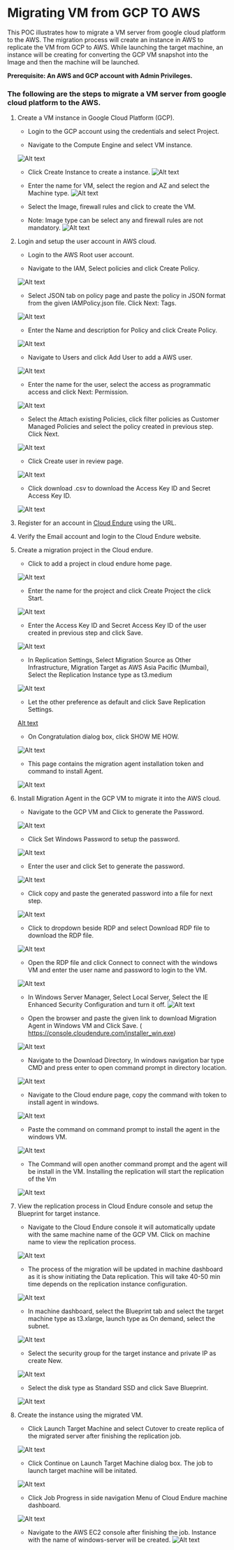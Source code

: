 # Migrating VM from GCP TO AWS
This POC illustrates how to migrate a VM server from google cloud platform to the AWS. The migration process will create an instance in AWS to replicate the VM from GCP to AWS.
While launching the target machine, an instance will be creating for converting the GCP VM snapshot into the Image and then the machine will be launched.

**Prerequisite: An AWS and GCP account with Admin Privileges.**
    
### The following are the steps to migrate a VM server from google cloud platform to the AWS.

1.	Create a VM instance in Google Cloud Platform (GCP).
     - Login to the GCP account using the credentials and select Project. 
       
     -  Navigate to the Compute Engine and select VM instance.
 
     ![Alt text](https://github.com/Protontech-1803/Cloud2.0/blob/main/Migrating_GCP_VM_TO_AWS/jpeg/1.png)
 
 
     -  Click Create Instance to create a instance.
     ![Alt text](https://github.com/Protontech-1803/Cloud2.0/blob/main/Migrating_GCP_VM_TO_AWS/jpeg/2.png)
 
 
     -  Enter the name for VM, select the region and AZ and select the Machine type.
     ![Alt text](https://github.com/Protontech-1803/Cloud2.0/blob/main/Migrating_GCP_VM_TO_AWS/jpeg/3.png)
 
 
      - Select the Image, firewall rules and click to create the VM.
      - Note: Image type can be select any and firewall rules are not mandatory.
      ![Alt text](https://github.com/Protontech-1803/Cloud2.0/blob/main/Migrating_GCP_VM_TO_AWS/jpeg/4.png)
 
 
2. Login and setup the user account in AWS cloud.

      -  Login to the AWS Root user account.
       
      -  Navigate to the IAM, Select policies and click Create Policy.
  
      ![Alt text](https://github.com/Protontech-1803/Cloud2.0/blob/main/Migrating_GCP_VM_TO_AWS/jpeg/5.png)
       
      -  Select JSON tab on policy page and paste the policy in JSON format from the given IAMPolicy.json file. Click Next: Tags.
     
      ![Alt text](https://github.com/Protontech-1803/Cloud2.0/blob/main/Migrating_GCP_VM_TO_AWS/jpeg/6.png)
 
      -  Enter the Name and description for Policy and click Create Policy.
     
      ![Alt text](https://github.com/Protontech-1803/Cloud2.0/blob/main/Migrating_GCP_VM_TO_AWS/jpeg/7.png)
        
      -  Navigate to Users and click Add User to add a AWS user.
      
      ![Alt text](https://github.com/Protontech-1803/Cloud2.0/blob/main/Migrating_GCP_VM_TO_AWS/jpeg/8.png)
       
      -  Enter the name for the user, select the access as programmatic access and click Next: Permission.
       
      ![Alt text](https://github.com/Protontech-1803/Cloud2.0/blob/main/Migrating_GCP_VM_TO_AWS/jpeg/9.png)
        
      -  Select the Attach existing Policies, click filter policies as Customer Managed Policies and select the policy created in previous step. Click Next.
     
      ![Alt text](https://github.com/Protontech-1803/Cloud2.0/blob/main/Migrating_GCP_VM_TO_AWS/jpeg/10.png)
      -  Click Create user in review page.
     
      ![Alt text](https://github.com/Protontech-1803/Cloud2.0/blob/main/Migrating_GCP_VM_TO_AWS/jpeg/11.png)
      -  Click download .csv to download the Access Key ID and Secret Access Key ID.
     
      ![Alt text](https://github.com/Protontech-1803/Cloud2.0/blob/main/Migrating_GCP_VM_TO_AWS/jpeg/12.png)
        
3.	Register for an account in [Cloud Endure](https://console.cloudendure.com/#/register/register) using the URL.
4.	Verify the Email account and login to the Cloud Endure website.
5.	Create a migration project in the Cloud endure.
      -  Click to add a project in cloud endure home page.
      
      ![Alt text](https://github.com/Protontech-1803/Cloud2.0/blob/main/Migrating_GCP_VM_TO_AWS/jpeg/13.png)
        
      -  Enter the name for the project and click Create Project the click Start.
       
      ![Alt text](https://github.com/Protontech-1803/Cloud2.0/blob/main/Migrating_GCP_VM_TO_AWS/jpeg/14.png)
        
      -  Enter the Access Key ID and Secret Access Key ID of the user created in previous step and click Save.
       
      ![Alt text](https://github.com/Protontech-1803/Cloud2.0/blob/main/Migrating_GCP_VM_TO_AWS/jpeg/15.png)
        
      -  In Replication Settings, Select Migration Source as Other Infrastructure, Migration Target as AWS Asia Pacific (Mumbai), Select the Replication Instance type as t3.medium  
        
      ![Alt text](https://github.com/Protontech-1803/Cloud2.0/blob/main/Migrating_GCP_VM_TO_AWS/jpeg/16.png)
        
      -  Let the other preference as default and click Save Replication Settings.
      
      [Alt text](https://github.com/Protontech-1803/Cloud2.0/blob/main/Migrating_GCP_VM_TO_AWS/jpeg/17.png)
        
      -  On Congratulation dialog box, click SHOW ME HOW.
      
      ![Alt text](https://github.com/Protontech-1803/Cloud2.0/blob/main/Migrating_GCP_VM_TO_AWS/jpeg/18.png)
        
      -  This page contains the migration agent installation token and command to install Agent.
      
      ![Alt text](https://github.com/Protontech-1803/Cloud2.0/blob/main/Migrating_GCP_VM_TO_AWS/jpeg/19.png)

6.	Install Migration Agent in the GCP VM to migrate it into the AWS cloud.
      -  Navigate to the GCP VM and Click to generate the Password.
       
      ![Alt text](https://github.com/Protontech-1803/Cloud2.0/blob/main/Migrating_GCP_VM_TO_AWS/jpeg/20.png)
        
      -  Click Set Windows Password to setup the password.
      
      ![Alt text](https://github.com/Protontech-1803/Cloud2.0/blob/main/Migrating_GCP_VM_TO_AWS/jpeg/21.png)
        
      -  Enter the user and click Set to generate the password.
      
      ![Alt text](https://github.com/Protontech-1803/Cloud2.0/blob/main/Migrating_GCP_VM_TO_AWS/jpeg/22.png)
        
      -  Click copy and paste the generated password into a file for next step.
       
      ![Alt text](https://github.com/Protontech-1803/Cloud2.0/blob/main/Migrating_GCP_VM_TO_AWS/jpeg/23.png)
        
      -  Click to dropdown beside RDP and select Download RDP file to download the RDP file.
       
      ![Alt text](https://github.com/Protontech-1803/Cloud2.0/blob/main/Migrating_GCP_VM_TO_AWS/jpeg/24.png)
        
      -  Open the RDP file and click Connect to connect with the windows VM and enter the user name and password to login to the VM.
        
      ![Alt text](https://github.com/Protontech-1803/Cloud2.0/blob/main/Migrating_GCP_VM_TO_AWS/jpeg/25.png)
        
      -  In Windows Server Manager, Select Local Server, Select the IE Enhanced Security Configuration and turn it off.
      ![Alt text](https://github.com/Protontech-1803/Cloud2.0/blob/main/Migrating_GCP_VM_TO_AWS/jpeg/26.png)
        
      -  Open the browser and paste the given link to download Migration Agent in Windows VM and Click Save.
      ( https://console.cloudendure.com/installer_win.exe)
      
      ![Alt text](https://github.com/Protontech-1803/Cloud2.0/blob/main/Migrating_GCP_VM_TO_AWS/jpeg/27.png)
      
      -  Navigate to the Download Directory, In windows navigation bar type CMD and press enter to open command prompt in directory location.
      
      ![Alt text](https://github.com/Protontech-1803/Cloud2.0/blob/main/Migrating_GCP_VM_TO_AWS/jpeg/28.png)
      
      -  Navigate to the Cloud endure page, copy the command with token to install agent in windows.
      
      ![Alt text](https://github.com/Protontech-1803/Cloud2.0/blob/main/Migrating_GCP_VM_TO_AWS/jpeg/29.png)
      
      -  Paste the command on command prompt to install the agent in the windows VM.
      
      ![Alt text](https://github.com/Protontech-1803/Cloud2.0/blob/main/Migrating_GCP_VM_TO_AWS/jpeg/30.png)
      
      -  The Command will open another command prompt and the agent will be install in the VM. Installing the replication will start the replication of the Vm
      
      ![Alt text](https://github.com/Protontech-1803/Cloud2.0/blob/main/Migrating_GCP_VM_TO_AWS/jpeg/31.png)

7.	View the replication process in Cloud Endure console and setup the Blueprint for target instance.
      -  Navigate to the Cloud Endure console it will automatically update with the same machine name of the GCP VM. Click on machine name to view the replication process.
       
      ![Alt text](https://github.com/Protontech-1803/Cloud2.0/blob/main/Migrating_GCP_VM_TO_AWS/jpeg/32.png)
      
      -  The process of the migration will be updated in machine dashboard as it is show initiating the Data replication. This will take 40-50 min time depends on the replication instance configuration.
      
      ![Alt text](https://github.com/Protontech-1803/Cloud2.0/blob/main/Migrating_GCP_VM_TO_AWS/jpeg/33.png)
      
      -  In machine dashboard, select the Blueprint tab and select the target machine type as t3.xlarge, launch type as On demand, select the subnet.
       
      ![Alt text](https://github.com/Protontech-1803/Cloud2.0/blob/main/Migrating_GCP_VM_TO_AWS/jpeg/34.png)
      
      -  Select the security group for the target instance and private IP as create New.
       
      ![Alt text](https://github.com/Protontech-1803/Cloud2.0/blob/main/Migrating_GCP_VM_TO_AWS/jpeg/35.png)
      
      -  Select the disk type as Standard SSD and click Save Blueprint.
       
      ![Alt text](https://github.com/Protontech-1803/Cloud2.0/blob/main/Migrating_GCP_VM_TO_AWS/jpeg/36.png)
        
8.	Create the instance using the migrated VM.
      -  Click Launch Target Machine and select Cutover to create replica of the migrated server after finishing the replication job.
      
      ![Alt text](https://github.com/Protontech-1803/Cloud2.0/blob/main/Migrating_GCP_VM_TO_AWS/jpeg/37.png)
      
      -  Click Continue on Launch Target Machine dialog box. The job to launch target machine will be initated.
       
      ![Alt text](https://github.com/Protontech-1803/Cloud2.0/blob/main/Migrating_GCP_VM_TO_AWS/jpeg/38.png)
      
      -  Click Job Progress in side navigation Menu of Cloud Endure machine dashboard.
      
      ![Alt text](https://github.com/Protontech-1803/Cloud2.0/blob/main/Migrating_GCP_VM_TO_AWS/jpeg/39.png)
      
      -  Navigate to the AWS EC2 console after finishing the job. Instance with the name of windows-server will be created.
       ![Alt text](https://github.com/Protontech-1803/Cloud2.0/blob/main/Migrating_GCP_VM_TO_AWS/jpeg/40.png)


